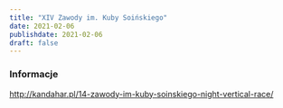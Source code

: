 ```yaml
---
title: "XIV Zawody im. Kuby Soińskiego"
date: 2021-02-06
publishdate: 2021-02-06
draft: false
---
```


### Informacje
http://kandahar.pl/14-zawody-im-kuby-soinskiego-night-vertical-race/
